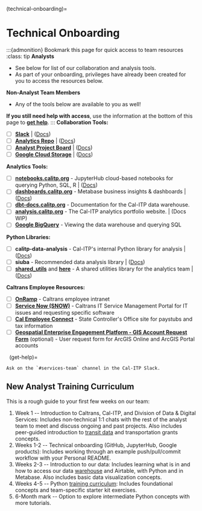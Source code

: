 (technical-onboarding)=

# Technical Onboarding

:::{admonition} Bookmark this page for quick access to team resources
:class: tip
**Analysts**

- See below for list of our collaboration and analysis tools.
- As part of your onboarding, privileges have already been created for you to access the resources below.

**Non-Analyst Team Members**

- Any of the tools below are available to you as well!

**If you still need help with access**, use the information at the bottom of this page to [**get help**](get-help).
:::
**Collaboration Tools:**

- [ ] [**Slack**](https://cal-itp.slack.com) | ([Docs](slack-intro))
- [ ] [**Analytics Repo**](https://github.com/cal-itp/data-analyses) | ([Docs](analytics-repo))
- [ ] [**Analyst Project Board**](https://github.com/cal-itp/data-analyses/projects/1) | ([Docs](analytics-project-board))
- [ ] [**Google Cloud Storage**](https://console.cloud.google.com/storage/browser/calitp-analytics-data) | ([Docs](storing-new-data))

**Analytics Tools:**

- [ ] **[notebooks.calitp.org](https://notebooks.calitp.org/)** - JupyterHub cloud-based notebooks for querying Python, SQL, R | ([Docs](jupyterhub-intro))
- [ ] **[dashboards.calitp.org](https://dashboards.calitp.org/)** - Metabase business insights & dashboards | ([Docs](metabase))
- [ ] **[dbt-docs.calitp.org](https://dbt-docs.calitp.org/)** - Documentation for the Cal-ITP data warehouse.
- [ ] **[analysis.calitp.org](https://analysis.calitp.org/)** - The Cal-ITP analytics portfolio website. | (Docs WIP)
- [ ] [**Google BigQuery**](https://console.cloud.google.com/bigquery) - Viewing the data warehouse and querying SQL

**Python Libraries:**

- [ ] **calitp-data-analysis** - Cal-ITP's internal Python library for analysis | ([Docs](calitp-data-analysis))
- [ ] **siuba** - Recommended data analysis library | ([Docs](siuba))
- [ ] [**shared_utils**](https://github.com/cal-itp/data-analyses/tree/main/_shared_utils) and [**here**](https://github.com/cal-itp/data-infra/tree/main/packages/calitp-data-analysis/calitp_data_analysis) - A shared utilities library for the analytics team | ([Docs](shared-utils))

**Caltrans Employee Resources:**

- [ ] [**OnRamp**](https://onramp.dot.ca.gov/) - Caltrans employee intranet
- [ ] [**Service Now (SNOW)**](https://cdotprod.service-now.com/sp) - Caltrans IT Service Management Portal for IT issues and requesting specific software
- [ ] [**Cal Employee Connect**](https://connect.sco.ca.gov/) - State Controller's Office site for paystubs and tax information
- [ ] [**Geospatial Enterprise Engagement Platform - GIS Account Request Form**](https://sv03tmcpo.ct.dot.ca.gov/portal/apps/sites/#/geep/pages/account-request) (optional) - User request form for ArcGIS Online and ArcGIS Portal accounts

&#160;
(get-help)=

```{admonition} Still need access to a non-Caltrans tool above?
Ask on the `#services-team` channel in the Cal-ITP Slack.
```

## New Analyst Training Curriculum

This is a rough guide to your first few weeks on our team:

1. Week 1 -- Introduction to Caltrans, Cal-ITP, and Division of Data & Digital Services: Includes non-technical 1:1 chats with the rest of the analyst team to meet and discuss ongoing and past projects. Also includes peer-guided introduction to [transit data](https://docs.calitp.org/data-infra/warehouse/what_is_gtfs.html) and transportation grants concepts.
2. Weeks 1-2 -- Technical onboarding (GitHub, JupyterHub, Google products): Includes working through an example push/pull/commit workflow with your Personal README.
3. Weeks 2-3 -- Introduction to our data: Includes learning what is in and how to access our data [warehouse](https://docs.calitp.org/data-infra/warehouse/warehouse_starter_kit.html) and Airtable, with Python and in Metabase. Also includes basic data visualization concepts.
4. Weeks 4-5 -- Python [training curriculum](https://docs.calitp.org/data-infra/analytics_new_analysts/overview.html): Includes foundational concepts and team-specific starter kit exercises.
5. 6-Month mark -- Option to explore intermediate Python concepts with more tutorials.
